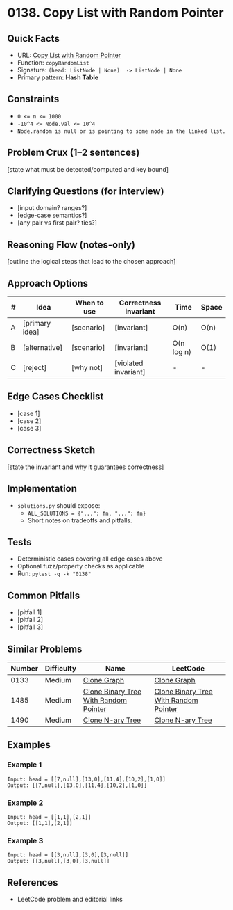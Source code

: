 # 0138. Copy List with Random Pointer

## Quick Facts

- URL: [Copy List with Random Pointer](https://leetcode.com/problems/copy-list-with-random-pointer/)
- Function: `copyRandomList`
- Signature: `(head: ListNode | None)  -> ListNode | None`
- Primary pattern: **Hash Table**

## Constraints

- `0 <= n <= 1000`
- `-10^4 <= Node.val <= 10^4`
- `Node.random is null or is pointing to some node in the linked list.`

## Problem Crux (1–2 sentences)

[state what must be detected/computed and key bound]

## Clarifying Questions (for interview)

- [input domain? ranges?]
- [edge-case semantics?]
- [any pair vs first pair? ties?]

## Reasoning Flow (notes-only)

[outline the logical steps that lead to the chosen approach]

## Approach Options

| # | Idea | When to use | Correctness invariant | Time | Space |
|---|------|-------------|-----------------------|------|-------|
| A | [primary idea] | [scenario] | [invariant] | O(n) | O(n) |
| B | [alternative] | [scenario] | [invariant] | O(n log n) | O(1) |
| C | [reject] | [why not] | [violated invariant] | - | - |

## Edge Cases Checklist

- [case 1]
- [case 2]
- [case 3]

## Correctness Sketch

[state the invariant and why it guarantees correctness]

## Implementation

- `solutions.py` should expose:
  - `ALL_SOLUTIONS = {"...": fn, "...": fn}`
  - Short notes on tradeoffs and pitfalls.

## Tests

- Deterministic cases covering all edge cases above
- Optional fuzz/property checks as applicable
- Run: `pytest -q -k "0138"`

## Common Pitfalls

- [pitfall 1]
- [pitfall 2]
- [pitfall 3]

## Similar Problems

| Number | Difficulty | Name | LeetCode |
|---|---|---|---|
| 0133 | Medium | [Clone Graph](../0133-clone-graph/readme.md) | [Clone Graph](https://leetcode.com/problems/clone-graph/) |
| 1485 | Medium | [Clone Binary Tree With Random Pointer](../1485-clone-binary-tree-with-random-pointer/readme.md) | [Clone Binary Tree With Random Pointer](https://leetcode.com/problems/clone-binary-tree-with-random-pointer/) |
| 1490 | Medium | [Clone N-ary Tree](../1490-clone-n-ary-tree/readme.md) | [Clone N-ary Tree](https://leetcode.com/problems/clone-n-ary-tree/) |

## Examples

### Example 1

```text
Input: head = [[7,null],[13,0],[11,4],[10,2],[1,0]]
Output: [[7,null],[13,0],[11,4],[10,2],[1,0]]
```

### Example 2

```text
Input: head = [[1,1],[2,1]]
Output: [[1,1],[2,1]]
```

### Example 3

```text
Input: head = [[3,null],[3,0],[3,null]]
Output: [[3,null],[3,0],[3,null]]
```

## References

- LeetCode problem and editorial links
